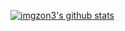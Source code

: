 [![imgzon3's github stats](https://github-readme-stats.vercel.app/api?username=imgzon3)](https://github.com/anuraghazra/github-readme-stats)

<!---
imgzon3/imgzon3 is a ✨ special ✨ repository because its `README.md` (this file) appears on your GitHub profile.
You can click the Preview link to take a look at your changes.
--->
